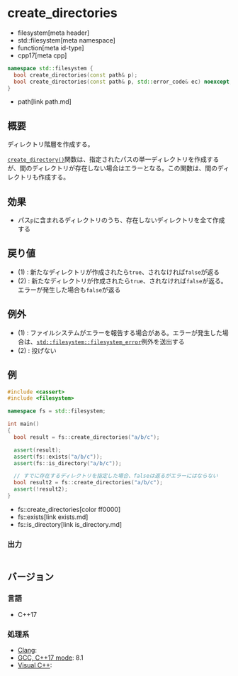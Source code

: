 # create_directories
* filesystem[meta header]
* std::filesystem[meta namespace]
* function[meta id-type]
* cpp17[meta cpp]

```cpp
namespace std::filesystem {
  bool create_directories(const path& p);                               // (1)
  bool create_directories(const path& p, std::error_code& ec) noexcept; // (2)
}
```
* path[link path.md]

## 概要
ディレクトリ階層を作成する。

[`create_directory()`](create_directory.md)関数は、指定されたパスの単一ディレクトリを作成するが、間のディレクトリが存在しない場合はエラーとなる。この関数は、間のディレクトリも作成する。


## 効果
- パス`p`に含まれるディレクトリのうち、存在しないディレクトリを全て作成する


## 戻り値
- (1) : 新たなディレクトリが作成されたら`true`、されなければ`false`が返る
- (2) : 新たなディレクトリが作成されたら`true`、されなければ`false`が返る。エラーが発生した場合も`false`が返る


## 例外
- (1) : ファイルシステムがエラーを報告する場合がある。エラーが発生した場合は、[`std::filesystem::filesystem_error`](filesystem_error.md)例外を送出する
- (2) : 投げない


## 例
```cpp example
#include <cassert>
#include <filesystem>

namespace fs = std::filesystem;

int main()
{
  bool result = fs::create_directories("a/b/c");

  assert(result);
  assert(fs::exists("a/b/c"));
  assert(fs::is_directory("a/b/c"));

  // すでに存在するディレクトリを指定した場合、falseは返るがエラーにはならない
  bool result2 = fs::create_directories("a/b/c");
  assert(!result2);
}
```
* fs::create_directories[color ff0000]
* fs::exists[link exists.md]
* fs::is_directory[link is_directory.md]

### 出力
```
```

## バージョン
### 言語
- C++17

### 処理系
- [Clang](/implementation.md#clang):
- [GCC, C++17 mode](/implementation.md#gcc): 8.1
- [Visual C++](/implementation.md#visual_cpp):
